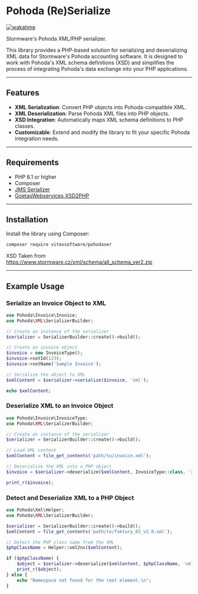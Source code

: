 # Pohoda (Re)Serialize

[![wakatime](https://wakatime.com/badge/user/5abba9ca-813e-43ac-9b5f-b1cfdf3dc1c7/project/7bf8c435-6fd3-4568-980a-e78253585143.svg)](https://wakatime.com/badge/user/5abba9ca-813e-43ac-9b5f-b1cfdf3dc1c7/project/7bf8c435-6fd3-4568-980a-e78253585143)

Stormware's Pohoda XML/PHP serializer.

This library provides a PHP-based solution for serializing and deserializing XML data for Stormware's Pohoda accounting software. It is designed to work with Pohoda's XML schema definitions (XSD) and simplifies the process of integrating Pohoda's data exchange into your PHP applications.

---

## Features

- **XML Serialization**: Convert PHP objects into Pohoda-compatible XML.
- **XML Deserialization**: Parse Pohoda XML files into PHP objects.
- **XSD Integration**: Automatically maps XML schema definitions to PHP classes.
- **Customizable**: Extend and modify the library to fit your specific Pohoda integration needs.

---

## Requirements

- PHP 8.1 or higher
- Composer
- [JMS Serializer](https://jmsyst.com/libs/serializer)
- [GoetasWebservices XSD2PHP](https://github.com/goetas-webservices/xsd2php)

---

## Installation

Install the library using Composer:

```bash
composer require vitexsoftware/pohodaser
```

XSD Taken from https://www.stormware.cz/xml/schema/all_schema_ver2.zip

---

## Example Usage

### Serialize an Invoice Object to XML

```php
use Pohoda\Invoice\Invoice;
use Pohoda\XML\SerializerBuilder;

// Create an instance of the serializer
$serializer = SerializerBuilder::create()->build();

// Create an invoice object
$invoice = new InvoiceType();
$invoice->setId(123);
$invoice->setName('Sample Invoice');

// Serialize the object to XML
$xmlContent = $serializer->serialize($invoice, 'xml');

echo $xmlContent;
```

### Deserialize XML to an Invoice Object

```php
use Pohoda\Invoice\InvoiceType;
use Pohoda\XML\SerializerBuilder;

// Create an instance of the serializer
$serializer = SerializerBuilder::create()->build();

// Load XML content
$xmlContent = file_get_contents('path/to/invoice.xml');

// Deserialize the XML into a PHP object
$invoice = $serializer->deserialize($xmlContent, InvoiceType::class, 'xml');

print_r($invoice);
```

### Detect and Deserialize XML to a PHP Object

```php
use Pohoda\Xml\Helper;
use Pohoda\XML\SerializerBuilder;

$serializer = SerializerBuilder::create()->build();
$xmlContent = file_get_contents('path/to/faktury_03_v2.0.xml');

// Detect the PHP class name from the XML
$phpClassName = Helper::xml2ns($xmlContent);

if ($phpClassName) {
    $object = $serializer->deserialize($xmlContent, $phpClassName, 'xml');
    print_r($object);
} else {
    echo "Namespace not found for the root element.\n";
}
```
